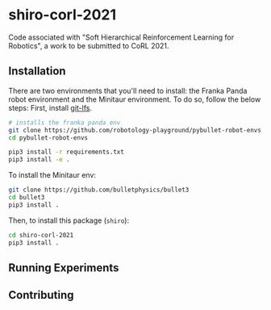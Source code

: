 # shiro-corl-2021
Code associated with "Soft Hierarchical Reinforcement Learning for Robotics", a work to be submitted to CoRL 2021.

## Installation 

There are two environments that you'll need to install: the Franka Panda robot
environment and the Minitaur environment. To do so, follow the below steps:
First, install [git-lfs](https://git-lfs.github.com/).

```sh
# installs the franka panda env
git clone https://github.com/robotology-playground/pybullet-robot-envs.git
cd pybullet-robot-envs

pip3 install -r requirements.txt
pip3 install -e .
```

To install the Minitaur env:

```sh
git clone https://github.com/bulletphysics/bullet3
cd bullet3
pip3 install .
```

Then, to install this package (`shiro`):

```sh
cd shiro-corl-2021
pip3 install .
```
## Running Experiments

## Contributing
